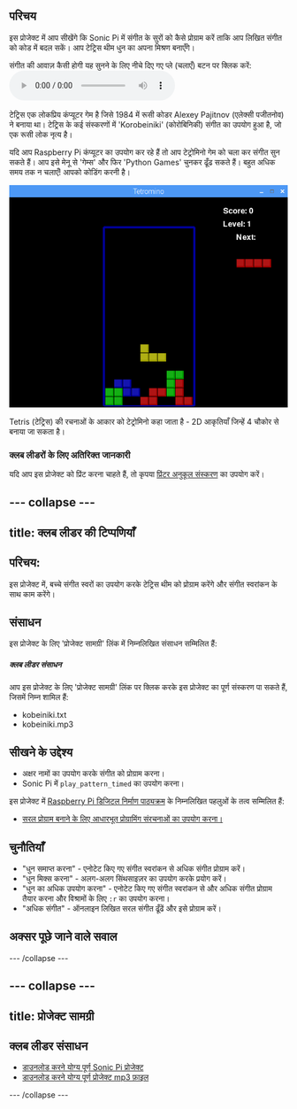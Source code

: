 ## परिचय

इस प्रोजेक्ट में आप सीखेंगे कि Sonic Pi में संगीत के सुरों को कैसे प्रोग्राम करें ताकि आप लिखित संगीत को कोड में बदल सकें। आप टेट्रिस थीम धुन का अपना मिश्रण बनाएँगे।

<div id="audio-preview" class="pdf-hidden">
  संगीत की आवाज़ कैसी होगी यह सुनने के लिए नीचे दिए गए प्ले (चलाएँ) बटन पर क्लिक करें: <audio controls preload> <source src="resources/korobeiniki.mp3" type="audio/mpeg"> आपका ब्राउज़र <code>audio</code> तत्व का समर्थन नहीं करता है। </audio>
</div>

टेट्रिस एक लोकप्रिय कंप्यूटर गेम है जिसे 1984 में रूसी कोडर Alexey Pajitnov (एलेक्सी पजीतनोव) ने बनाया था। टेट्रिस के कई संस्करणों में 'Korobeiniki' (कोरोबिनिकी) संगीत का उपयोग हुआ है, जो एक रूसी लोक नृत्य है।

यदि आप Raspberry Pi कंप्यूटर का उपयोग कर रहे हैं तो आप टेट्रोमिनो गेम को चला कर संगीत सुन सकते हैं। आप इसे मेनू से 'गेम्स' और फिर 'Python Games' चुनकर ढूँढ सकते हैं। बहुत अधिक समय तक न चलाएँ! आपको कोडिंग करनी है।

![स्क्रीनशॉट](images/tetromino.png)

Tetris (टेट्रिस) की रचनाओं के आकार को टेट्रोमिनो कहा जाता है - 2D आकृतियाँ जिन्हें 4 चौकोर से बनाया जा सकता है।

### क्लब लीडरों के लिए अतिरिक्त जानकारी

यदि आप इस प्रोजेक्ट को प्रिंट करना चाहते हैं, तो कृपया [प्रिंटर अनुकूल संस्करण](https://projects.raspberrypi.org/en/projects/tetris-theme/print) का उपयोग करें।

## \--- collapse \---

## title: क्लब लीडर की टिप्पणियाँ

## परिचय:

इस प्रोजेक्ट में, बच्चे संगीत स्वरों का उपयोग करके टेट्रिस थीम को प्रोग्राम करेंगे और संगीत स्वरांकन के साथ काम करेंगे।

## संसाधन

इस प्रोजेक्ट के लिए 'प्रोजेक्ट सामग्री' लिंक में निम्नलिखित संसाधन सम्मिलित हैं:

##### क्लब लीडर संसाधन

आप इस प्रोजेक्ट के लिए 'प्रोजेक्ट सामग्री' लिंक पर क्लिक करके इस प्रोजेक्ट का पूर्ण संस्करण पा सकते हैं, जिसमें निम्न शामिल हैं:

* kobeiniki.txt
* kobeiniki.mp3

## सीखने के उद्देश्य

* अक्षर नामों का उपयोग करके संगीत को प्रोग्राम करना। 
* Sonic Pi में `play_pattern_timed` का उपयोग करना।

इस प्रोजेक्ट में [Raspberry Pi डिजिटल निर्माण पाठ्यक्रम](http://rpf.io/curriculum) के निम्नलिखित पहलुओं के तत्व सम्मिलित हैं:

* [सरल प्रोग्राम बनाने के लिए आधारभूत प्रोग्रामिंग संरचनाओं का उपयोग करना।](https://www.raspberrypi.org/curriculum/programming/creator)

## चुनौतियाँ

* "धुन समाप्त करना" - एनोटेट किए गए संगीत स्वरांकन से अधिक संगीत प्रोग्राम करें।
* "धुन मिक्स करना" - अलग-अलग सिंथसाइज़र का उपयोग करके प्रयोग करें।
* "धुन का अधिक उपयोग करना" - एनोटेट किए गए संगीत स्वरांकन से और अधिक संगीत प्रोग्राम तैयार करना और विश्रामों के लिए `:r` का उपयोग करना।
* "अधिक संगीत" - ऑनलाइन लिखित सरल संगीत ढूँढें और इसे प्रोग्राम करें।

## अक्सर पूछे जाने वाले सवाल

\--- /collapse \---

## \--- collapse \---

## title: प्रोजेक्ट सामग्री

## क्लब लीडर संसाधन

* [डाउनलोड करने योग्य पूर्ण Sonic Pi प्रोजेक्ट](resources/korobeiniki.txt)
* [डाउनलोड करने योग्य पूर्ण प्रोजेक्ट mp3 फ़ाइल](resources/korobeiniki.mp3)

\--- /collapse \---